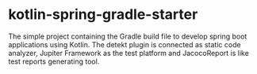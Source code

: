 # kotlin-spring-gradle-starter

The simple project containing the Gradle build file to develop spring boot applications using Kotlin. The detekt plugin is connected as static code analyzer, Jupiter Framework as the test platform and JacocoReport is like test reports generating tool.
